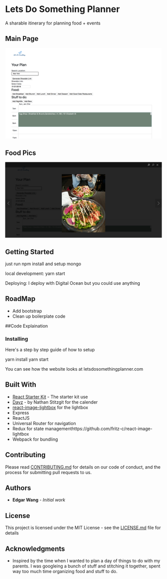 # Lets Do Something Planner

A sharable itinerary for planning food + events

## Main Page
![Main Page](/public/mainpage.png?raw=true "Main Page")

## Food Pics
![Food](/public/foodpic.png?raw=true "Food")

## Getting Started

just run npm install and setup mongo

local development:
yarn start

Deploying:
I deploy with Digital Ocean but you could use anything

## RoadMap

* Add bootstrap
* Clean up boilerplate code

##Code Explaination

### Installing

Here's a step by step guide of how to setup

yarn install
yarn start

You can see how the website looks at letsdosomethingplanner.com

## Built With

* [React Starter Kit](https://github.com/kriasoft/react-starter-kit) - The starter kit use
* [Dayz](https://github.com/nathanstitt/dayz) - by Nathan Stitzgit for the calender
* [react-image-lightbox](https://github.com/fritz-c/react-image-lightbox) for the lightbox
* Express
* ReactJS
* Universal Router for navigation
* Redux for state managementhttps://github.com/fritz-c/react-image-lightbox
* Webpack for bundling

## Contributing

Please read [CONTRIBUTING.md](https://gist.github.com/PurpleBooth/b24679402957c63ec426) for details on our code of conduct, and the process for submitting pull requests to us.

## Authors

* **Edgar Wang** - _Initial work_

## License

This project is licensed under the MIT License - see the [LICENSE.md](LICENSE.md) file for details

## Acknowledgments

* Inspired by the time when I wanted to plan a day of things to do with my parents. I was googleing a bunch of stuff and stitching it together, spent way too much time organizing food and stuff to do.
